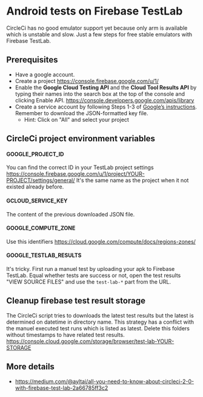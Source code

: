 # Android tests on Firebase TestLab

CircleCi has no good emulator support yet because only arm is available which is unstable and slow.
Just a few steps for free stable emulators with Firebase TestLab.

## Prerequisites

* Have a google account.
* Create a project https://console.firebase.google.com/u/1/
* Enable the **Google Cloud Testing API** and the **Cloud Tool Results API** by typing their names into the search box at the top of the console and clicking Enable API. https://console.developers.google.com/apis/library
* Create a service account by following Steps 1-3 of [Google’s instructions](https://cloud.google.com/sdk/docs/authorizing#authorizing_with_a_service_account). Remember to download the JSON-formatted key file.
  * Hint: Click on "All" and select your project

## CircleCi project environment variables

#### GOOGLE_PROJECT_ID

You can find the correct ID in your TestLab project settings https://console.firebase.google.com/u/1/project/YOUR-PROJECT/settings/general/
It's the same name as the project when it not existed already before.

#### GCLOUD_SERVICE_KEY

The content of the previous downloaded JSON file.

#### GOOGLE_COMPUTE_ZONE

Use this identifiers https://cloud.google.com/compute/docs/regions-zones/

#### GOOGLE_TESTLAB_RESULTS

It's tricky. First run a manuel test by uploading your apk to Firebase TestLab.
Equal whether tests are success or not, open the test results "VIEW SOURCE FILES" and use the `test-lab-*` part from the URL.

## Cleanup firebase test result storage

The CircleCi script tries to downloads the latest test results but the latest is determined on datetime in directory name.
This strategy has a conflict with the manuel executed test runs which is listed as latest.
Delete this folders without timestamps to have related test results. https://console.cloud.google.com/storage/browser/test-lab-YOUR-STORAGE

## More details

* https://medium.com/@ayltai/all-you-need-to-know-about-circleci-2-0-with-firebase-test-lab-2a66785ff3c2